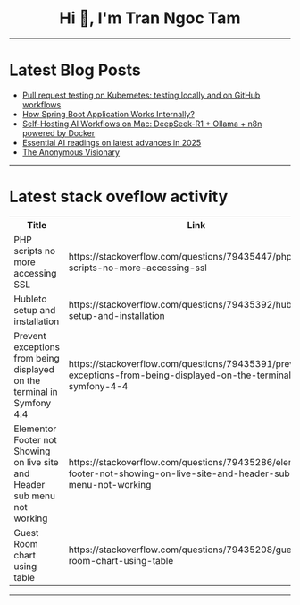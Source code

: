 <h1 align="center">Hi 👋, I'm Tran Ngoc Tam</h1>

---

# Latest Blog Posts 
<!-- BLOG-POST-LIST:START -->
- [Pull request testing on Kubernetes: testing locally and on GitHub workflows](https://dev.to/nfrankel/pull-request-testing-on-kubernetes-testing-locally-and-on-github-workflows-2pha)
- [How Spring Boot Application Works Internally?](https://dev.to/jottyjohn/how-spring-boot-application-works-internally-4nf6)
- [Self-Hosting AI Workflows on Mac: DeepSeek-R1 + Ollama + n8n powered by Docker](https://dev.to/cloudgeek7/self-hosting-ai-workflows-on-mac-deepseek-r1-ollama-n8n-powered-by-docker-4a9k)
- [Essential AI readings on latest advances in 2025](https://dev.to/bobheadmaker/essential-ai-readings-on-latest-advances-in-2025-7nl)
- [The Anonymous Visionary](https://dev.to/iamcymentho/the-anonymous-visionary-3dki)
<!-- BLOG-POST-LIST:END -->

---

# Latest stack oveflow activity
<table>
  <tr><th>Title</th><th>Link</th></tr>
  <!-- STACKOVERFLOW:START --><tr><td>PHP scripts no more accessing SSL</td><td>https://stackoverflow.com/questions/79435447/php-scripts-no-more-accessing-ssl</td></tr><tr><td>Hubleto setup and installation</td><td>https://stackoverflow.com/questions/79435392/hubleto-setup-and-installation</td></tr><tr><td>Prevent exceptions from being displayed on the terminal in Symfony 4.4</td><td>https://stackoverflow.com/questions/79435391/prevent-exceptions-from-being-displayed-on-the-terminal-in-symfony-4-4</td></tr><tr><td>Elementor Footer not Showing on live site and Header sub menu not working</td><td>https://stackoverflow.com/questions/79435286/elementor-footer-not-showing-on-live-site-and-header-sub-menu-not-working</td></tr><tr><td>Guest Room chart using table</td><td>https://stackoverflow.com/questions/79435208/guest-room-chart-using-table</td></tr><!-- STACKOVERFLOW:END -->
</table>

---


